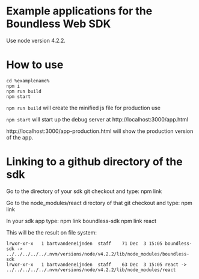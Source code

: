 # Example applications for the Boundless Web SDK

Use node version 4.2.2.

# How to use
    cd %examplename%
    npm i
    npm run build
    npm start

```npm run build``` will create the minified js file for production use

```npm start``` will start up the debug server at http://localhost:3000/app.html

http://localhost:3000/app-production.html will show the production version of the app.

# Linking to a github directory of the sdk
Go to the directory of your sdk git checkout and type:
    npm link

Go to the node_modules/react directory of that git checkout and type:
    npm link

In your sdk app type:
    npm link boundless-sdk
    npm link react

This will be the result on file system:

    lrwxr-xr-x   1 bartvandeneijnden  staff    71 Dec  3 15:05 boundless-sdk -> ../../../../../.nvm/versions/node/v4.2.2/lib/node_modules/boundless-sdk
    lrwxr-xr-x   1 bartvandeneijnden  staff    63 Dec  3 15:05 react -> ../../../../../.nvm/versions/node/v4.2.2/lib/node_modules/react
